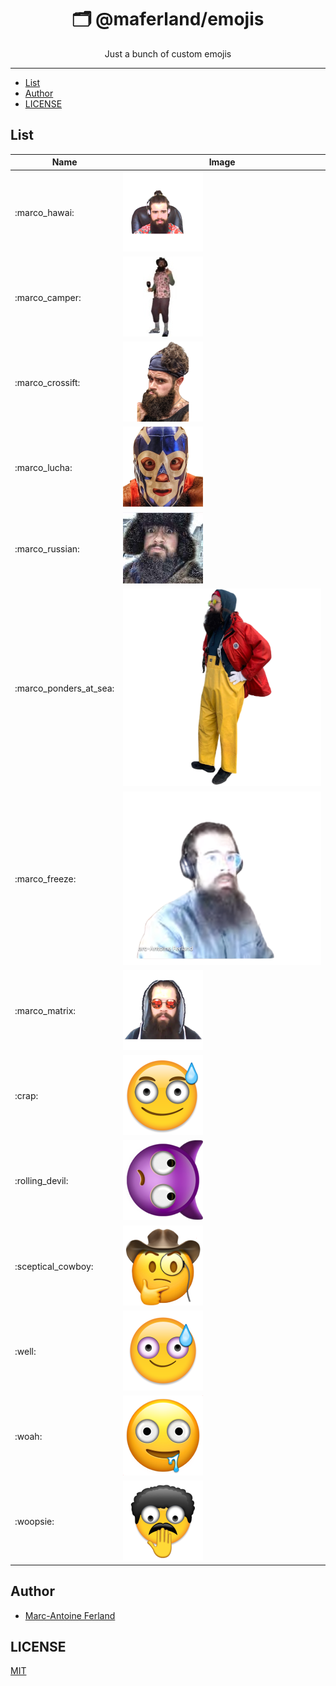 <div align="center">
<h1>🗂 @maferland/emojis</h1>

<p>Just a bunch of custom emojis</p>
</div>

---

<!-- START doctoc generated TOC please keep comment here to allow auto update -->
<!-- DON'T EDIT THIS SECTION, INSTEAD RE-RUN doctoc TO UPDATE -->

- [List](#list)
- [Author](#author)
- [LICENSE](#license)

<!-- END doctoc generated TOC please keep comment here to allow auto update -->

## List

| Name                   | Image                                            |
| ---------------------- | ------------------------------------------------ |
| :marco_hawai:          | ![hawai](emojis/marco_hawai.png)                 |
| :marco_camper:         | ![marco_camper](emojis/marco_camper.jpg)         |
| :marco_crossift:       | ![marco_crossift](emojis/marco_crossift.png)     |
| :marco_lucha:          | ![marco_lucha](emojis/marco_lucha.png)           |
| :marco_russian:        | ![marco_russian](emojis/marco_russian.jpg)       |
| :marco_ponders_at_sea: | ![woopsie](emojis/marco_ponders_at_sea.png)      |
| :marco_freeze:         | ![woopsie](emojis/marco_freeze.png)              |
| :marco_matrix:         | ![woopsie](emojis/marco_matrix.png)              |
| :crap:                 | ![crap](emojis/crap.png)                         |
| :rolling_devil:        | ![rolling_devil](emojis/rolling_devil.png)       |
| :sceptical_cowboy:     | ![sceptical_cowboy](emojis/sceptical_cowboy.png) |
| :well:                 | ![well](emojis/well.png)                         |
| :woah:                 | ![woah](emojis/woah.png)                         |
| :woopsie:              | ![woopsie](emojis/woopsie.png)                   |

## Author

- [Marc-Antoine Ferland](https://maferland.com)

## LICENSE

[MIT](LICENSE)
